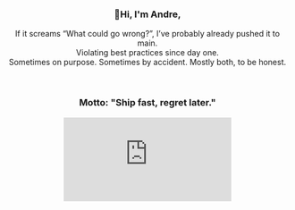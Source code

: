 <div class="header" align="center">
    <h3>👋Hi, I'm <strong>Andre</strong>,</h3>
    <p>
        If it screams “What could go wrong?”, I’ve probably already pushed it to main.<br>
        Violating best practices since day one.<br>
        Sometimes on purpose. Sometimes by accident. Mostly both, to be honest.
    </p>
    <br>
    <h3>Motto: "Ship fast, regret later."</h3>
    <iframe src="https://tryhackme.com/api/v2/badges/public-profile?userPublicId=5495566" style='border:none;'></iframe>
</div>
